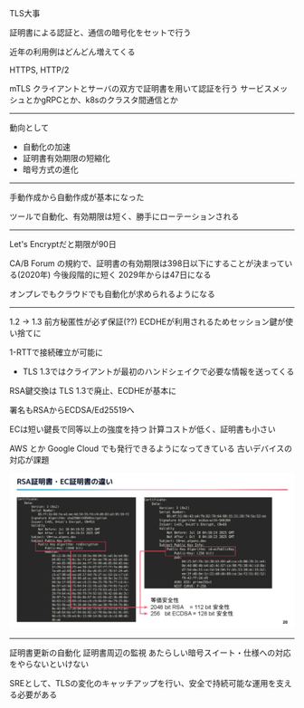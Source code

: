 TLS大事

証明書による認証と、通信の暗号化をセットで行う

近年の利用例はどんどん増えてくる

HTTPS, HTTP/2

mTLS
クライアントとサーバの双方で証明書を用いて認証を行う
サービスメッシュとかgRPCとか、k8sのクラスタ間通信とか

---

動向として

- 自動化の加速
- 証明書有効期限の短縮化
- 暗号方式の進化

---

手動作成から自動作成が基本になった

ツールで自動化、有効期限は短く、勝手にローテーションされる

---

Let's Encryptだと期限が90日

CA/B Forum の規約で、証明書の有効期限は398日以下にすることが決まっている(2020年)
今後段階的に短く
2029年からは47日になる

オンプレでもクラウドでも自動化が求められるようになる

---

1.2 → 1.3
前方秘匿性が必ず保証(??)
ECDHEが利用されるためセッション鍵が使い捨てに

1-RTTで接続確立が可能に
- TLS 1.3ではクライアントが最初のハンドシェイクで必要な情報を送ってくる

RSA鍵交換は TLS 1.3で廃止、ECDHEが基本に

署名もRSAからECDSA/Ed25519へ

ECは短い鍵長で同等以上の強度を持つ
計算コストが低く、証明書も小さい

AWS とか Google Cloud でも発行できるようになってきている
古いデバイスの対応が課題

![alt text](image.png)

---

証明書更新の自動化
証明書周辺の監視
あたらしい暗号スイート・仕様への対応をやらないといけない

SREとして、TLSの変化のキャッチアップを行い、安全で持続可能な運用を支える必要がある
